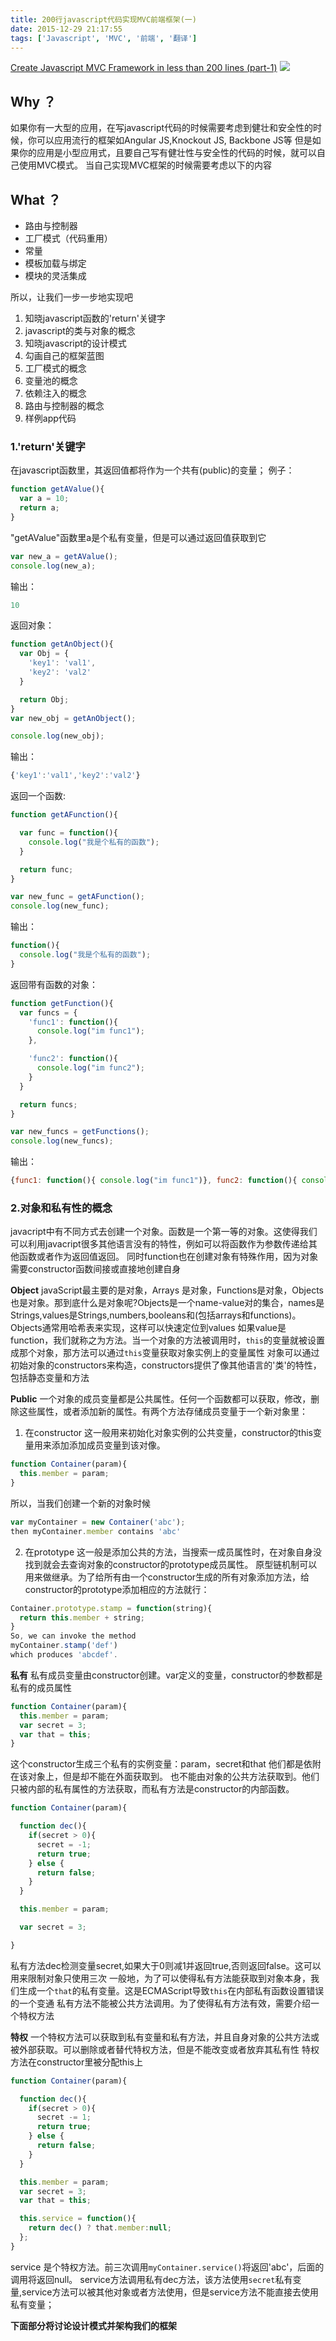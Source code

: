```yaml
---
title: 200行javascript代码实现MVC前端框架(一)
date: 2015-12-29 21:17:55
tags: ['Javascript', 'MVC', '前端', '翻译']
---
```

[Create Javascript MVC Framework in less than 200 lines (part-1)](http://www.aptuz.com/blog/create-javascript-mvc-framework/)
![](/img/posts/javascript_mvc.png)<!--more-->

## Why ？
如果你有一大型的应用，在写javascript代码的时候需要考虑到健壮和安全性的时候，你可以应用流行的框架如Angular JS,Knockout JS, Backbone JS等
但是如果你的应用是小型应用式，且要自己写有健壮性与安全性的代码的时候，就可以自己使用MVC模式。
当自己实现MVC框架的时候需要考虑以下的内容

## What ？
+ 路由与控制器
+ 工厂模式（代码重用）
+ 常量
+ 模板加载与绑定
+ 模块的灵活集成

所以，让我们一步一步地实现吧
1. 知晓javascript函数的'return'关键字
2. javascript的类与对象的概念
3. 知晓javascript的设计模式
4. 勾画自己的框架蓝图
5. 工厂模式的概念
6. 变量池的概念
7. 依赖注入的概念
8. 路由与控制器的概念
9. 样例app代码

### 1.'return'关键字
在javascript函数里，其返回值都将作为一个共有(public)的变量；
例子：
``` javascript
function getAValue(){
  var a = 10;
  return a;
}
```
"getAValue"函数里a是个私有变量，但是可以通过返回值获取到它
``` javascript
var new_a = getAValue();
console.log(new_a);
```
输出：
``` javascript
10
```
返回对象：
``` javascript
function getAnObject(){
  var Obj = {
    'key1': 'val1',
    'key2': 'val2'
  }

  return Obj;
}
var new_obj = getAnObject();

console.log(new_obj);
```
输出：
``` javascript
{'key1':'val1','key2':'val2'}
```
返回一个函数:
``` javascript
function getAFunction(){

  var func = function(){
    console.log("我是个私有的函数");
  }

  return func;
}

var new_func = getAFunction();
console.log(new_func);
```
输出：
``` javascript
function(){
  console.log("我是个私有的函数");
}
```
返回带有函数的对象：
``` javascript
function getFunction(){
  var funcs = {
    'func1': function(){
      console.log("im func1");
    },

    'func2': function(){
      console.log("im func2");
    }
  }

  return funcs;
}

var new_funcs = getFunctions();
console.log(new_funcs);
```
输出：
``` javascript
{func1: function(){ console.log("im func1")}, func2: function(){ console.log("im func2") }}
```

### 2.对象和私有性的概念
javacript中有不同方式去创建一个对象。函数是一个第一等的对象。这使得我们可以利用javacript很多其他语言没有的特性，例如可以将函数作为参数传递给其他函数或者作为返回值返回。
同时function也在创建对象有特殊作用，因为对象需要constructor函数间接或直接地创建自身

**Object**
javaScript最主要的是对象，Arrays 是对象，Functions是对象，Objects也是对象。那到底什么是对象呢?Objects是一个name-value对的集合，names是Strings,values是Strings,numbers,booleans和(包括arrays和functions)。Objects通常用哈希表来实现，这样可以快速定位到values
如果value是 function，我们就称之为方法。当一个对象的方法被调用时，`this`的变量就被设置成那个对象，那方法可以通过`this`变量获取对象实例上的变量属性
对象可以通过初始对象的constructors来构造，constructors提供了像其他语言的'类'的特性，包括静态变量和方法

**Public**
一个对象的成员变量都是公共属性。任何一个函数都可以获取，修改，删除这些属性，或者添加新的属性。有两个方法存储成员变量于一个新对象里：
1. 在constructor
  这一般用来初始化对象实例的公共变量，constructor的this变量用来添加添加成员变量到该对像。
  ``` javascript
  function Container(param){
    this.member = param;
  }
  ```
  所以，当我们创建一个新的对象时候
  ``` javascript
  var myContainer = new Container('abc');
  then myContainer.member contains 'abc'
  ```
2. 在prototype
  这一般是添加公共的方法，当搜索一成员属性时，在对象自身没找到就会去查询对象的constructor的prototype成员属性。
  原型链机制可以用来做继承。为了给所有由一个constructor生成的所有对象添加方法，给constructor的prototype添加相应的方法就行：
  ``` javascript
  Container.prototype.stamp = function(string){
    return this.member + string;
  }
  So, we can invoke the method
  myContainer.stamp('def')
  which produces 'abcdef'.
  ```

**私有**
私有成员变量由constructor创建。var定义的变量，constructor的参数都是私有的成员属性
``` javascript
function Container(param){
  this.member = param;
  var secret = 3;
  var that = this;
}
```
这个constructor生成三个私有的实例变量：param，secret和that 他们都是依附在该对象上，但是却不能在外面获取到。
也不能由对象的公共方法获取到。他们只被内部的私有属性的方法获取，而私有方法是constructor的内部函数。
``` javascript
function Container(param){

  function dec(){
    if(secret > 0){
      secret = -1;
      return true;
    } else {
      return false;
    }
  }

  this.member = param;

  var secret = 3;

}
```
私有方法dec检测变量secret,如果大于0则减1并返回true,否则返回false。这可以用来限制对象只使用三次
一般地，为了可以使得私有方法能获取到对象本身，我们生成一个`that`的私有变量。这是ECMAScript导致`this`在内部私有函数设置错误的一个变通
私有方法不能被公共方法调用。为了使得私有方法有效，需要介绍一个特权方法

**特权**
一个特权方法可以获取到私有变量和私有方法，并且自身对象的公共方法或被外部获取。可以删除或者替代特权方法，但是不能改变或者放弃其私有性
特权方法在constructor里被分配this上
``` javascript
function Container(param){

  function dec(){
    if(secret > 0){
      secret -= 1;
      return true;
    } else {
      return false;
    }
  }

  this.member = param;
  var secret = 3;
  var that = this;

  this.service = function(){
    return dec() ? that.member:null;
  };
}
```
service 是个特权方法。前三次调用`myContainer.service()`将返回'abc'，后面的调用将返回null。
service方法调用私有dec方法，该方法使用`secret`私有变量,service方法可以被其他对象或者方法使用，但是service方法不能直接去使用私有变量；

**下面部分将讨论设计模式并架构我们的框架**
